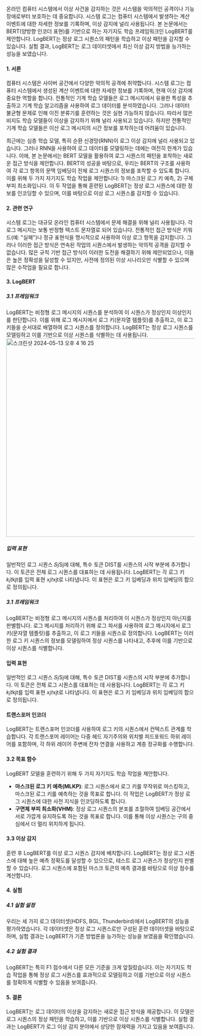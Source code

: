 온라인 컴퓨터 시스템에서 이상 사건을 감지하는 것은 시스템을 악의적인 공격이나 기능 장애로부터 보호하는 데 중요합니다. 시스템 로그는 컴퓨터 시스템에서 발생하는 계산 이벤트에 대한 자세한 정보를 기록하며, 이상 감지에 널리 사용됩니다. 본 논문에서는 BERT(양방향 인코더 표현)를 기반으로 하는 자기지도 학습 프레임워크인 LogBERT를 제안합니다. LogBERT는 정상 로그 시퀀스의 패턴을 학습하고 이상 패턴을 감지할 수 있습니다. 실험 결과, LogBERT는 로그 데이터셋에서 최신 이상 감지 방법을 능가하는 성능을 보였습니다.

#### 1. 서론

컴퓨터 시스템은 사이버 공간에서 다양한 악의적 공격에 취약합니다. 시스템 로그는 컴퓨터 시스템에서 생성된 계산 이벤트에 대한 자세한 정보를 기록하며, 현재 이상 감지에 중요한 역할을 합니다. 전통적인 기계 학습 모델들은 로그 메시지에서 유용한 특성을 추출하고 기계 학습 알고리즘을 사용하여 로그 데이터를 분석하였습니다. 그러나 데이터 불균형 문제로 인해 이진 분류기를 훈련하는 것은 실현 가능하지 않습니다. 따라서 많은 비지도 학습 모델들이 이상을 감지하기 위해 널리 사용되고 있습니다. 하지만 전통적인 기계 학습 모델들은 이산 로그 메시지의 시간 정보를 포착하는데 어려움이 있습니다.

최근에는 심층 학습 모델, 특히 순환 신경망(RNN)이 로그 이상 감지에 널리 사용되고 있습니다. 그러나 RNN을 사용하여 로그 데이터를 모델링하는 데에는 여전히 한계가 있습니다. 이에, 본 논문에서는 BERT 모델을 활용하여 로그 시퀀스의 패턴을 포착하는 새로운 접근 방식을 제안합니다. BERT의 성공을 바탕으로, 우리는 BERT의 구조를 사용하여 각 로그 항목의 문맥 임베딩이 전체 로그 시퀀스의 정보를 포착할 수 있도록 합니다. 이를 위해 두 가지 자기지도 학습 작업을 제안합니다: 1) 마스크된 로그 키 예측, 2) 구체 부피 최소화입니다. 이 두 작업을 통해 훈련된 LogBERT는 정상 로그 시퀀스에 대한 정보를 인코딩할 수 있으며, 이를 바탕으로 이상 로그 시퀀스를 감지할 수 있습니다.

#### 2. 관련 연구

시스템 로그는 대규모 온라인 컴퓨터 시스템에서 문제 해결을 위해 널리 사용됩니다. 각 로그 메시지는 보통 반정형 텍스트 문자열로 되어 있습니다. 전통적인 접근 방식은 키워드(예: "실패")나 정규 표현식을 명시적으로 사용하여 이상 로그 항목을 감지합니다. 그러나 이러한 접근 방식은 연속된 작업의 시퀀스에서 발생하는 악의적 공격을 감지할 수 없습니다. 많은 규칙 기반 접근 방식이 이러한 도전을 해결하기 위해 제안되었으나, 이들은 높은 정확성을 달성할 수 있지만, 사전에 정의된 이상 시나리오만 식별할 수 있으며 많은 수작업을 필요로 합니다.

#### 3. LogBERT

##### 3.1 프레임워크

LogBERT는 비정형 로그 메시지의 시퀀스를 분석하여 이 시퀀스가 정상인지 이상인지를 판단합니다. 이를 위해 로그 메시지에서 로그 키(문자열 템플릿)를 추출하고, 이 로그 키들을 순서대로 배열하여 로그 시퀀스를 정의합니다. LogBERT는 정상 로그 시퀀스를 모델링하고 이를 기반으로 이상 시퀀스를 식별하는 데 사용됩니다.
<img width="530" alt="스크린샷 2024-05-13 오후 4 16 25" src="https://github.com/WhiteHatSchool2nd/PaperReview/assets/87294208/1b4b666c-cabe-43b2-b731-ab33c204d6db">
##### 입력 표현

일반적인 로그 시퀀스 𝑆𝑗Sj​에 대해, 특수 토큰 DIST를 시퀀스의 시작 부분에 추가합니다. 이 토큰은 전체 로그 시퀀스를 대표하는 데 사용됩니다. LogBERT는 각 로그 키 𝑘𝑗𝑡kjt​를 입력 표현 𝑥𝑗𝑡xjt​로 나타냅니다. 이 표현은 로그 키 임베딩과 위치 임베딩의 합으로 정의됩니다.

##### 3.1 프레임워크

LogBERT는 비정형 로그 메시지의 시퀀스를 처리하여 이 시퀀스가 정상인지 아닌지를 판별합니다. 로그 메시지를 처리하기 위해 로그 파서를 사용하여 로그 메시지에서 로그 키(문자열 템플릿)를 추출하고, 이 로그 키들을 시퀀스로 정의합니다. LogBERT는 이러한 로그 키 시퀀스의 정보를 모델링하여 정상 시퀀스를 나타내고, 추후에 이를 기반으로 이상 시퀀스를 식별합니다.
#### 입력 표현

일반적인 로그 시퀀스 𝑆𝑗Sj​에 대해, 특수 토큰 DIST를 시퀀스의 시작 부분에 추가합니다. 이 토큰은 전체 로그 시퀀스를 대표하는 데 사용됩니다. LogBERT는 각 로그 키 𝑘𝑗𝑡kjt​를 입력 표현 𝑥𝑗𝑡xjt​로 나타냅니다. 이 표현은 로그 키 임베딩과 위치 임베딩의 합으로 정의됩니다.

#### 트랜스포머 인코더

LogBERT는 트랜스포머 인코더를 사용하여 로그 키의 시퀀스에서 컨텍스트 관계를 학습합니다. 각 트랜스포머 레이어는 다중 헤드 자기주의와 위치별 피드포워드 하위 레이어를 포함하며, 각 하위 레이어 주변에 잔차 연결을 사용하고 계층 정규화를 수행합니다.

#### 3.2 목표 함수

LogBERT 모델을 훈련하기 위해 두 가지 자기지도 학습 작업을 제안합니다.

- **마스크된 로그 키 예측(MLKP)**: 로그 시퀀스에서 로그 키를 무작위로 마스킹하고, 마스크된 로그 키를 예측하는 것을 목표로 합니다. 이 작업은 LogBERT가 정상 로그 시퀀스에 대한 사전 지식을 인코딩하도록 합니다.
- **구면체 부피 최소화(VHM)**: 정상 로그 시퀀스의 분포를 조절하여 임베딩 공간에서 서로 가깝게 유지하도록 하는 것을 목표로 합니다. 이를 통해 이상 시퀀스는 구의 중심에서 더 멀리 위치하게 됩니다.

#### 3.3 이상 감지

훈련 후 LogBERT를 이상 로그 시퀀스 감지에 배치합니다. LogBERT는 정상 로그 시퀀스에 대해 높은 예측 정확도를 달성할 수 있으므로, 테스트 로그 시퀀스가 정상인지 판별할 수 있습니다. 로그 시퀀스에 포함된 마스크 토큰의 예측 결과를 바탕으로 이상 점수를 계산합니다.

#### 4. 실험

##### 4.1 실험 설정

우리는 세 가지 로그 데이터셋(HDFS, BGL, Thunderbird)에서 LogBERT의 성능을 평가하였습니다. 각 데이터셋은 정상 로그 시퀀스로만 구성된 훈련 데이터셋을 바탕으로 하며, 실험 결과는 LogBERT가 기존 방법론을 능가하는 성능을 보였음을 확인했습니다.
##### 4.2 실험 결과

LogBERT는 특히 F1 점수에서 다른 모든 기준을 크게 앞질렀습니다. 이는 자기지도 학습 작업을 통해 정상 로그 시퀀스를 효과적으로 모델링하고 이를 기반으로 이상 시퀀스를 정확하게 식별할 수 있음을 보여줍니다.

#### 5. 결론

LogBERT는 로그 데이터의 이상을 감지하는 새로운 접근 방식을 제공합니다. 이 모델은 로그 시퀀스의 정상 패턴을 학습하고, 이를 기반으로 이상 시퀀스를 식별합니다. 실험 결과는 LogBERT가 로그 이상 감지 분야에서 상당한 잠재력을 가지고 있음을 보여줍니다.
